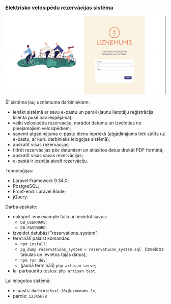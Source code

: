 ### Elektrisko velosipēdu rezervācijas sistēma

![Alt text](gif.gif)

Šī sistēma ļauj uzņēmuma darbiniekiem:
- ienākt sistēmā ar savu e-pastu un paroli (jaunu lietotāju reģistrācija klienta pusē nav iespējama);
- veikt velosipēda rezervāciju, norādot datumu un izvēloties no pieejamajiem velosipēdiem;
- saņemt atgādinājuma e-pastu dienu iepriekš (atgādinājums tiek sūtīts uz e-pastu, ar kuru darbinieks ielogojas sistēmā);
- apskatīt visas rezervācijas;
- filtrēt rezervācijas pēc datumiem un atlasītos datus drukāt PDF formātā;
- apskatīt visas savas rezervācijas;
- e-pastā ir iespēja atcelt rezervāciju.

Tehnoloģijas:

- Laravel Framework 9.34.0;
- PostgreSQL;
- Front-end: Laravel Blade;
- jQuery.

Darba apskate:

- nokopēt .env.example failu un ievietot savus:
  - `DB_USERNAME`;
  - `DB_PASSWORD`;
- izveidot datubāzi "reservations_system";
- terminālī palaist komandas:
  - `npm install`;
  - `pg_dump reservations_system < reservations_system.sql ` (izveidos tabulas un ievietos tajās datus);
  - `npm run dev`;
  - (jaunā terminālī) `php artisan serve`;
- lai pārbaudītu testus: `php artisan test`.

Lai ielogotos sistēmā:
- e-pasts: `darbinieks<1-16>@uznemums.lv`;
- parole: `12345678`







